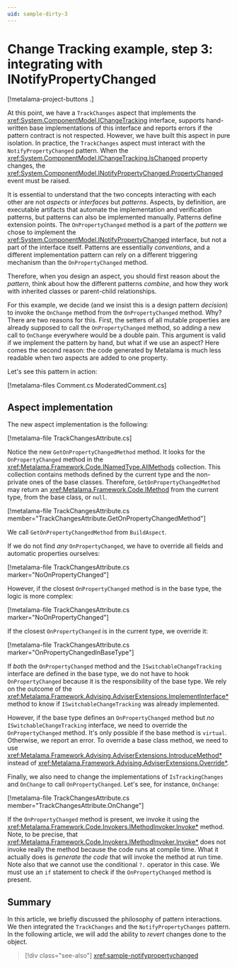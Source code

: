 ```yaml
---
uid: sample-dirty-3
---
```


# Change Tracking example, step 3: integrating with INotifyPropertyChanged

[!metalama-project-buttons .]

At this point, we have a `TrackChanges` aspect that implements the <xref:System.ComponentModel.IChangeTracking>
interface, supports hand-written base implementations of this interface and reports errors if the pattern contract is
not respected. However, we have built this aspect in pure isolation. In practice, the `TrackChanges` aspect must
interact with the `NotifyPropertyChanged` pattern. When the <xref:System.ComponentModel.IChangeTracking.IsChanged>
property changes, the <xref:System.ComponentModel.INotifyPropertyChanged.PropertyChanged> event must be raised.

It is essential to understand that the two concepts interacting with each other are not _aspects_ or _interfaces_ but
_patterns_. Aspects, by definition, are executable artifacts that automate the implementation and verification patterns,
but patterns can also be implemented manually. Patterns define extension points. The `OnPropertyChanged` method is a
part of the _pattern_ we chose to implement the <xref:System.ComponentModel.INotifyPropertyChanged> interface, but not a
part of the interface itself. Patterns are essentially _conventions_, and a different implementation pattern can rely on
a different triggering mechanism than the `OnPropertyChanged` method.

Therefore, when you design an aspect, you should first reason about the _pattern_, think about how the different
patterns _combine_, and how they work with inherited classes or parent-child relationships.

For this example, we decide (and we insist this is a design pattern _decision_) to invoke the `OnChange` method from
the `OnPropertyChanged` method. Why? There are two reasons for this. First, the setters of all mutable properties are
already supposed to call the `OnPropertyChanged` method, so adding a new call to `OnChange` everywhere would be a double
pain. This argument is valid if we implement the pattern by hand, but what if we use an aspect? Here comes the second
reason: the code generated by Metalama is much less readable when two aspects are added to one property.

Let's see this pattern in action:

[!metalama-files Comment.cs ModeratedComment.cs]

## Aspect implementation

The new aspect implementation is the following:

[!metalama-file TrackChangesAttribute.cs]

Notice the new `GetOnPropertyChangedMethod` method. It looks for the `OnPropertyChanged` method in
the <xref:Metalama.Framework.Code.INamedType.AllMethods> collection. This collection contains methods defined by the
current type and the non-private ones of the base classes. Therefore, `GetOnPropertyChangedMethod` may return
an <xref:Metalama.Framework.Code.IMethod> from the current type, from the base class, or `null`.

[!metalama-file TrackChangesAttribute.cs member="TrackChangesAttribute.GetOnPropertyChangedMethod"]

We call `GetOnPropertyChangedMethod` from `BuildAspect`.

If we do not find _any_ `OnPropertyChanged`, we have to override all fields and automatic properties ourselves:

[!metalama-file TrackChangesAttribute.cs marker="NoOnPropertyChanged"]

However, if the closest `OnPropertyChanged` method is in the base type, the logic is more complex:

[!metalama-file TrackChangesAttribute.cs marker="NoOnPropertyChanged"]

If the closest `OnPropertyChanged` is in the current type, we override it:

[!metalama-file TrackChangesAttribute.cs marker="OnPropertyChangedInBaseType"]

If _both_ the `OnPropertyChanged` method and the `ISwitchableChangeTracking` interface are defined in the base type, we
do not have to hook `OnPropertyChanged` because it is the responsibility of the base type. We rely on the outcome of
the <xref:Metalama.Framework.Advising.AdviserExtensions.ImplementInterface*> method to know if `ISwitchableChangeTracking`
was already implemented.

However, if the base type defines an `OnPropertyChanged` method but _no_ `ISwitchableChangeTracking` interface, we need
to override the `OnPropertyChanged` method. It's only possible if the base method is `virtual`. Otherwise, we report an
error. To override a base class method, we need to
use <xref:Metalama.Framework.Advising.AdviserExtensions.IntroduceMethod*> instead
of <xref:Metalama.Framework.Advising.AdviserExtensions.Override*>.

Finally, we also need to change the implementations of `IsTrackingChanges` and `OnChange` to call `OnPropertyChanged`.
Let's see, for instance, `OnChange`:

[!metalama-file TrackChangesAttribute.cs member="TrackChangesAttribute.OnChange"]

If the `OnPropertyChanged` method is present, we invoke it using
the <xref:Metalama.Framework.Code.Invokers.IMethodInvoker.Invoke*> method. Note, to be precise,
that <xref:Metalama.Framework.Code.Invokers.IMethodInvoker.Invoke*> does not invoke really the method because the code
runs at compile time. What it actually does is _generate the code_ that will invoke the method at run time. Note also
that we cannot use the conditional `?.` operator in this case. We must use an `if` statement to check if
the `OnPropertyChanged` method is present.

## Summary

In this article, we briefly discussed the philosophy of pattern interactions. We then integrated the `TrackChanges` and
the `NotifyPropertyChanges` pattern. In the following article, we will add the ability to _revert_ changes done to the
object.


> [!div class="see-also"]
> <xref:sample-notifypropertychanged>

